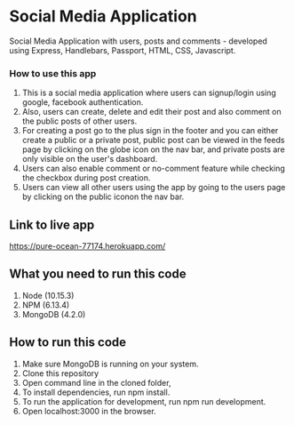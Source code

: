 # Social Media Application
Social Media Application with users, posts and comments - developed using Express, Handlebars, Passport, HTML, CSS, Javascript.

### How to use this app
1. This is a social media application where users can signup/login using google, facebook authentication.
2. Also, users can create, delete and edit their post and also comment on the public posts of other users.
3. For creating a post go to the plus sign in the footer and you can either create a public or a private post, public post can be viewed in the feeds page by clicking on the globe icon on the nav bar, and private posts are only visible on the user's dashboard.
4. Users can also enable comment or no-comment feature while checking the checkbox during post creation.
5. Users can view all other users using the app by going to the users page by clicking on the public iconon the nav bar.

## Link to live app
<https://pure-ocean-77174.herokuapp.com/>


## What you need to run this code
1. Node (10.15.3)
2. NPM (6.13.4)
3. MongoDB (4.2.0)
## How to run this code
1. Make sure MongoDB is running on your system.
2. Clone this repository
3. Open command line in the cloned folder,
4. To install dependencies, run npm install.
5. To run the application for development, run npm run development.
6. Open localhost:3000 in the browser.



